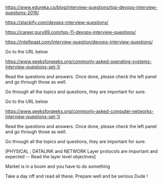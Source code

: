 https://www.edureka.co/blog/interview-questions/top-devops-interview-questions-2016/


https://stackify.com/devops-interview-questions/


https://career.guru99.com/top-11-devops-interview-questions/


https://intellipaat.com/interview-question/devops-interview-questions/




Go to the URL below


https://www.geeksforgeeks.org/commonly-asked-operating-systems-interview-questions-set-1/

Read the questions and answers. Once done, please check the left panel and go through those as well. 

Go through all the topics and questions, they are important for sure.

Go to the URL below


https://www.geeksforgeeks.org/commonly-asked-computer-networks-interview-questions-set-1/


Read the questions and answers. Once done, please check the left panel and go through those as well. 

Go through all the topics and questions, they are important for sure.


[PHYSICAL ; DATALINK and NETWORK Layer protocols are important and expected   -- Read the layer level objectives]

Market is in a boom and you have to do something


Take a day off and read all these. Prepare well and be serious Dude !


